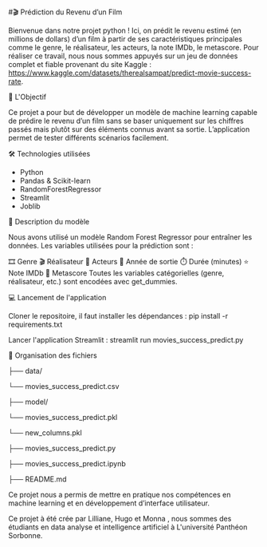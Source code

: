 #🎬 Prédiction du Revenu d’un Film

Bienvenue dans notre projet python ! 
Ici, on prédit le revenu estimé (en millions de dollars) d’un film à partir de ses caractéristiques principales comme le genre, le réalisateur, les acteurs, la note IMDb, le metascore.
Pour réaliser ce travail, nous nous sommes appuyés sur un jeu de données complet et fiable provenant du site Kaggle : https://www.kaggle.com/datasets/therealsampat/predict-movie-success-rate.


📌 L'Objectif

Ce projet a pour but de développer un modèle de machine learning capable de prédire le revenu d’un film sans se baser uniquement sur les chiffres passés mais plutôt sur des éléments connus avant sa sortie. L’application permet de tester différents scénarios facilement.


🛠️ Technologies utilisées

- Python
- Pandas & Scikit-learn
- RandomForestRegressor
- Streamlit
- Joblib


🧠 Description du modèle

Nous avons utilisé un modèle Random Forest Regressor pour entraîner les données.
Les variables utilisées pour la prédiction sont :

🎞️ Genre
🎬 Réalisateur
👥 Acteurs
📅 Année de sortie
⏱️ Durée (minutes)
⭐ Note IMDb
🧠 Metascore
Toutes les variables catégorielles (genre, réalisateur, etc.) sont encodées avec get_dummies.


💻 Lancement de l'application

Cloner le repositoire, il faut installer les dépendances :
pip install -r requirements.txt

Lancer l'application Streamlit :
streamlit run movies_success_predict.py


📂 Organisation des fichiers


├── data/

   └── movies_success_predict.csv

├── model/

   └── movies_success_predict.pkl

   └── new_columns.pkl

├── movies_success_predict.py

├── movies_success_predict.ipynb

├── README.md


Ce projet nous a permis de mettre en pratique nos compétences en machine learning et en développement d’interface utilisateur.

Ce projet à été crée par Lilliane, Hugo et Monna , nous sommes des étudiants en data analyse et intelligence artificiel à L'université Panthéon Sorbonne.
